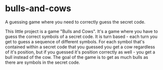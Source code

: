 # bulls-and-cows
A guessing game where you need to correctly guess the secret code.

This little project is a game "Bulls and Cows". It's a game where you have to guess the correct symbols of a secret code. It is turn based - each turn you get to guess a sequence of different symbols. For each symbol that's contained within a secret code that you guessed you get a cow regardless of it's position, but if you guessed it's position correctly as well - you get a bull instead of the cow. The goal of the game is to get as much bulls as there are symbols in the secret code.
